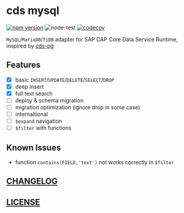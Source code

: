 # cds mysql

[![npm version](https://img.shields.io/npm/v/cds-mysql?label=cds-mysql)](https://www.npmjs.com/package/cds-mysql)
![node-test](https://github.com/Soontao/cds-mysql/workflows/node-test/badge.svg)
[![codecov](https://codecov.io/gh/Soontao/cds-mysql/branch/main/graph/badge.svg?token=xTt6AaHeuu)](https://codecov.io/gh/Soontao/cds-mysql)

`MySQL`/`MariaDB`/`TiDB` adapter for SAP CAP Core Data Service Runtime, inspired by [cds-pg](https://github.com/sapmentors/cds-pg)

## Features

- [x] basic `INSERT`/`UPDATE`/`DELETE`/`SELECT`/`DROP`
- [x] deep insert
- [x] full text search
- [ ] deploy & schema migration
- [ ] migration optimization (ignore drop in some case)
- [ ] internaltional
- [ ] `$expand` navigation
- [ ] `$filter` with functions

## Known Issues

- function `contains(FIELD,'text')` not works correctly in `$filter`

## [CHANGELOG](./CHANGELOG.md)
## [LICENSE](./LICENSE)
